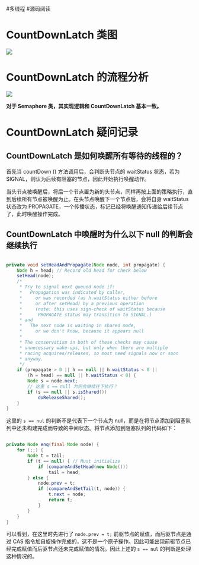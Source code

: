 #多线程 #源码阅读 

# CountDownLatch 类图

![](https://varg-my-images.oss-cn-beijing.aliyuncs.com/img/20220501190616.png)

# CountDownLatch 的流程分析

![](https://varg-my-images.oss-cn-beijing.aliyuncs.com/img/20220501190650.png)

**对于 Semaphore 类，其实现逻辑和 CountDownLatch 基本一致。**

# CountDownLatch 疑问记录

## CountDownLatch 是如何唤醒所有等待的线程的？

首先当 countDown () 方法调用后，会判断头节点的 waitStatus 状态，若为 SIGNAL，则认为后续有阻塞的节点，因此开始执行唤醒动作。

当头节点被唤醒后，将后一个节点置为新的头节点，同样再按上面的策略执行，直到后续所有节点被唤醒为止。在头节点唤醒下一个节点后，会将自身 waitStatus 状态改为 PROPAGATE，一个传播状态，标记已经将唤醒通知传递给后续节点了，此时唤醒操作完成。

## CountDownLatch 中唤醒时为什么以下 null 的判断会继续执行

```java

private void setHeadAndPropagate(Node node, int propagate) {
	Node h = head; // Record old head for check below
	setHead(node);
	/*
	 * Try to signal next queued node if:
	 *   Propagation was indicated by caller,
	 *     or was recorded (as h.waitStatus either before
	 *     or after setHead) by a previous operation
	 *     (note: this uses sign-check of waitStatus because
	 *      PROPAGATE status may transition to SIGNAL.)
	 * and
	 *   The next node is waiting in shared mode,
	 *     or we don't know, because it appears null
	 *
	 * The conservatism in both of these checks may cause
	 * unnecessary wake-ups, but only when there are multiple
	 * racing acquires/releases, so most need signals now or soon
	 * anyway.
	 */
	if (propagate > 0 || h == null || h.waitStatus < 0 ||
		(h = head) == null || h.waitStatus < 0) {
		Node s = node.next;
		// 这里 s == null 为何会继续往下执行？
		if (s == null || s.isShared())
			doReleaseShared();
	}
}

```

这里的 `s == nul` 的判断不是代表下一个节点为 null，而是在将节点添加到阻塞队列中还未构建完成而导致的中间状态。将节点添加到阻塞队列的代码如下：

```java

private Node enq(final Node node) {
    for (;;) {
        Node t = tail;
        if (t == null) { // Must initialize
            if (compareAndSetHead(new Node()))
                tail = head;
        } else {
            node.prev = t;
            if (compareAndSetTail(t, node)) {
                t.next = node;
                return t;
            }
        }
    }
}

```

可以看到，在这里时先进行了 `node.prev = t;` 前驱节点的赋值，而后驱节点是通过 CAS 指令加自旋操作完成的，这不是一个原子操作。因此可能出现前驱节点已经完成赋值而后驱节点还未完成赋值的情况。因此上述的 `s == nul` 的判断是处理这种情况的。
